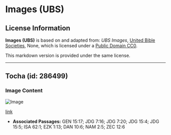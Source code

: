 # Images (UBS)

## License Information

**Images (UBS)** is based on and adapted from: _UBS Images_, [United Bible Societies](https://unitedbiblesocieties.org/), None, which is licensed under a [Public Domain CC0](https://creativecommons.org/public-domain/cc0/).

This markdown version is provided under the same license.



--------------------------------

## Tocha (id: 286499)

### Image Content

![Image](https://cdn.aquifer.bible/aquifer-content/resources/Media/WEB-0475_torch.jpg)

[link](https://cdn.aquifer.bible/aquifer-content/resources/Media/WEB-0475_torch.jpg)

* **Associated Passages:** GEN 15:17; JDG 7:16; JDG 7:20; JDG 15:4; JDG 15:5; ISA 62:1; EZK 1:13; DAN 10:6; NAM 2:5; ZEC 12:6


